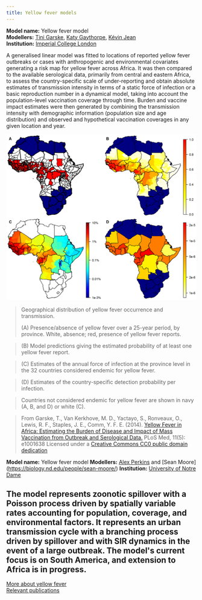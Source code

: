 ```yaml
---
title: Yellow fever models
---
```


**Model name:** Yellow fever model        
**Modellers:** [Tini Garske](http://www.imperial.ac.uk/people/t.garske), [Katy Gaythorpe](http://www.imperial.ac.uk/people/k.gaythorpe), [Kévin Jean](https://www.linkedin.com/in/k%C3%A9vin-jean-987ba657/)       
**Institution:** [Imperial College London](https://www.imperial.ac.uk/school-public-health/infectious-disease-epidemiology/)

A generalised linear model was fitted to locations of reported yellow fever outbreaks or cases with anthropogenic and environmental covariates generating a risk map for yellow fever across Africa. It was then compared to the available serological data, primarily from central and eastern Africa, to assess the country-specific scale of under-reporting and obtain absolute estimates of transmission intensity in terms of a static force of infection or a basic reproduction number in a dynamical model, taking into account the population-level vaccination coverage through time. Burden and vaccine impact estimates were then generated by combining the transmission intensity with demographic information (population size and age distribution) and observed and hypothetical vaccination coverages in any given location and year. 

[![](/img/models/yellow_fever_model.png)](/img/models/yellow_fever_model.png)   

> Geographical distribution of yellow fever occurrence and transmission.
>
> (A) Presence/absence of yellow fever over a 25-year period, by province. White, absence; red, presence of yellow fever reports. 

> (B) Model predictions giving the estimated probability of at least one yellow fever report. 

> (C) Estimates of the annual force of infection at the province level in the 32 countries considered endemic for yellow fever. 

> (D) Estimates of the country-specific detection probability per infection. 

> Countries not considered endemic for yellow fever are shown in navy (A, B, and D) or white (C).

> From Garske, T., Van Kerkhove, M. D., Yactayo, S., Ronveaux, O., Lewis, R. F., Staples, J. E., Comm, Y. F. E. (2014). [Yellow Fever in Africa: Estimating the Burden of Disease and Impact of Mass Vaccination from Outbreak and Serological Data.](https://doi.org/10.1371/journal.pmed.1001638) PLoS Med, 11(5): e1001638 Licensed under a [Creative Commons CC0 public domain dedication](https://creativecommons.org/choose/zero/)    


**Model name:** Yellow fever model
**Modellers:** [Alex Perkins](http://biology.nd.edu/people/alex-perkins/) and [Sean Moore] (https://biology.nd.edu/people/sean-moore/)
**Institution:** [University of Notre Dame](https://www.nd.edu)

The model represents zoonotic spillover with a Poisson process driven by spatially variable rates accounting for population, coverage, and environmental factors. It represents an urban transmission cycle with a branching process driven by spillover and with SIR dynamics in the event of a large outbreak. The model's current focus is on South America, and extension to Africa is in progress.   
---

[More about yellow fever](/diseases/yellow-fever)  
[Relevant publications](/publications#yellow-fever)
